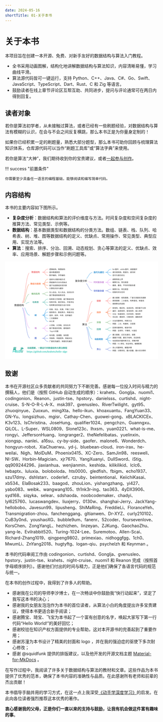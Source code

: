 ```yaml
---
date: 2024-05-16
shortTitle: 01-关于本书
---
```






# 关于本书

本项目旨在创建一本开源、免费、对新手友好的数据结构与算法入门教程。

- 全书采用动画图解，结构化地讲解数据结构与算法知识，内容清晰易懂，学习曲线平滑。
- 算法源代码皆可一键运行，支持 Python、C++、Java、C#、Go、Swift、JavaScript、TypeScript、Dart、Rust、C 和 Zig 等语言。
- 鼓励读者在线上章节评论区互帮互助、共同进步，提问与评论通常可在两日内得到回复。

## 读者对象

若你是算法初学者，从未接触过算法，或者已经有一些刷题经验，对数据结构与算法有模糊的认识，在会与不会之间反复横跳，那么本书正是为你量身定制的！

如果你已经积累一定的刷题量，熟悉大部分题型，那么本书可助你回顾与梳理算法知识体系，仓库源代码可以当作“刷题工具库”或“算法字典”来使用。

若你是算法“大神”，我们期待收到你的宝贵建议，或者[一起参与创作](https://www.hello-algo.com/chapter_appendix/contribution/)。

!!! success "前置条件"

    你需要至少具备任一语言的编程基础，能够阅读和编写简单代码。

## 内容结构

本书的主要内容如下图所示。

- **复杂度分析**：数据结构和算法的评价维度与方法。时间复杂度和空间复杂度的推算方法、常见类型、示例等。
- **数据结构**：基本数据类型和数据结构的分类方法。数组、链表、栈、队列、哈希表、树、堆、图等数据结构的定义、优缺点、常用操作、常见类型、典型应用、实现方法等。
- **算法**：搜索、排序、分治、回溯、动态规划、贪心等算法的定义、优缺点、效率、应用场景、解题步骤和示例问题等。

![本书主要内容](./HelloAlgo.assets/hello_algo_mindmap.png)

## 致谢

本书在开源社区众多贡献者的共同努力下不断完善。感谢每一位投入时间与精力的撰稿人，他们是（按照 GitHub 自动生成的顺序）：krahets、Gonglja、nuomi1、codingonion、Reanon、justin-tse、hpstory、danielsss、curtishd、night-cruise、S-N-O-R-L-A-X、msk397、gvenusleo、RiverTwilight、gyt95、zhuoqinyue、Zuoxun、mingXta、hello-ikun、khoaxuantu、FangYuan33、GN-Yu、longsizhuo、mgisr、Cathay-Chen、guowei-gong、xBLACKICEx、K3v123、IsChristina、JoseHung、qualifier1024、pengchzn、Guanngxu、QiLOL、L-Super、WSL0809、Slone123c、lhxsm、yuan0221、what-is-me、rongyi、JeffersonHuang、longranger2、theNefelibatas、yuelinxin、xiongsp、nanlei、a16su、cy-by-side、gaofer、malone6、Wonderdch、hongyun-robot、XiaChuerwu、yd-j、bluebean-cloud、iron-irax、he-weilai、Nigh、MolDuM、Phoenix0415、XC-Zero、SamJin98、reeswell、NI-SW、Horbin-Magician、xjr7670、YangXuanyi、DullSword、iStig、qq909244296、jiaxianhua、wenjianmin、keshida、kilikilikid、lclc6、lwbaptx、luluxia、boloboloda、hts0000、gledfish、fbigm、echo1937、szu17dmy、dshlstarr、coderlef、czruby、beintentional、KeiichiKasai、xb534、ElaBosak233、baagod、zhouLion、yishangzhang、yi427、yabo083、weibk、wangwang105、th1nk3r-ing、tao363、4yDX3906、syd168、siqyka、selear、sdshaoda、noobcodemaker、chadyi、lyl625760、lucaswangdev、liuxjerry、0130w、shanghai-Jerry、JackYang-hellobobo、Javesun99、lipusheng、ShiMaRing、FreddieLi、FloranceYeh、Transmigration-zhou、fanchenggang、gltianwen、Dr-XYZ、curly210102、CuB3y0nd、youshaoXG、bubble9um、fanenr、52coder、foursevenlove、KorsChen、ZongYangL、hezhizhen、linzeyan、ZJKung、GaochaoZhu、yang-le、Evilrabbit520、Turing-1024-Lee、Suremotoo、Allen-Scai、Richard-Zhang1019、qingpeng9802、primexiao、nidhoggfgg、1ch0、MwumLi、ZnYang2018、hugtyftg、logan-qiu、psychelzh 和 Keynman 。

本书的代码审阅工作由 codingonion、curtishd、Gonglja、gvenusleo、hpstory、justin-tse、krahets、night-cruise、nuomi1 和 Reanon 完成（按照首字母顺序排列）。感谢他们付出的时间与精力，正是他们确保了各语言代码的规范与统一。

在本书的创作过程中，我得到了许多人的帮助。

- 感谢我在公司的导师李汐博士，在一次畅谈中你鼓励我“快行动起来”，坚定了我写这本书的决心；
- 感谢我的女朋友泡泡作为本书的首位读者，从算法小白的角度提出许多宝贵建议，使得本书更适合新手阅读；
- 感谢腾宝、琦宝、飞宝为本书起了一个富有创意的名字，唤起大家写下第一行代码“Hello World!”的美好回忆；
- 感谢校铨在知识产权方面提供的专业帮助，这对本开源书的完善起到了重要作用；
- 感谢苏潼为本书设计了精美的封面和 logo ，并在我的强迫症的驱使下多次耐心修改；
- 感谢 @squidfunk 提供的排版建议，以及他开发的开源文档主题 [Material-for-MkDocs](https://github.com/squidfunk/mkdocs-material/tree/master) 。

在写作过程中，我阅读了许多关于数据结构与算法的教材和文章。这些作品为本书提供了优秀的范本，确保了本书内容的准确性与品质。在此感谢所有老师和前辈的杰出贡献！

本书倡导手脑并用的学习方式，在这一点上我深受[《动手学深度学习》](https://github.com/d2l-ai/d2l-zh)的启发。在此向各位读者强烈推荐这本优秀的著作。

**衷心感谢我的父母，正是你们一直以来的支持与鼓励，让我有机会做这件富有趣味的事**。
